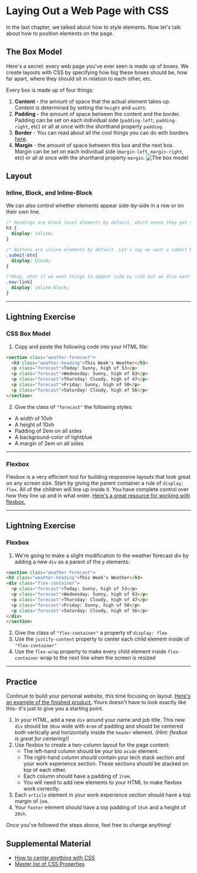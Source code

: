 # Laying Out a Web Page with CSS
In the last chapter, we talked about how to style elements. Now let's talk about how to position elements on the page.

## The Box Model
Here's a secret: every web page you've ever seen is made up of boxes. We create layouts with CSS by specifying how big these boxes should be, how far apart, where they should sit in relation to each other, etc.

Every box is made up of four things:
1. **Content** - the amount of space that the actual element takes up. Content is determined by setting the `height` and `width`. 
1. **Padding** - the amount of space between the content and the border. Padding can be set on each individual side (`padding-left`, `padding-right`, etc) or all at once with the shorthand property `padding`. 
1. **Border** - You can read about all the cool things you can do with borders [here](https://www.w3schools.com/css/css_border.asp).
1. **Margin** - the amount of space between this box and the next box. Margin can be set on each individual side (`margin-left`, `margin-right`, etc) or all at once with the shorthand property `margin`. 
![The box model](../images/css-box-model.png)


## Layout

### Inline, Block, and Inline-Block
We can also control whether elements appear side-by-side in a row or on their own line. 
```css
/* Headings are block level elements by default, which means they get their own line. We can ovverride that default style by giving all h3s a display property of "inline". You cannot set height or top or bottom margin/padding on inline elements*/
h3 {
  display: inline;
}

/* Buttons are inline elements by default. Let's say we want a submit button on it's own line, so we set its display property to "block".*/
.submit-btn{
  display: block;
}

/*Okay, what if we want things to appear side by side but we also want to be able to control their height, margin, and padding? "Inline-block" is the best of both worlds. */
.nav-link{
  display: inline-block;
}

```
*** 
## Lightning Exercise
 ### CSS Box Model
 1. Copy and paste the following code into your HTML file:
  ```html
<section class="weather-forecast">
    <h3 class="weather-heading">This Week's Weather</h3>
    <p class="forecast">Today: Sunny, high of 53</p>
    <p class="forecast">Wednesday: Sunny, high of 63</p>
    <p class="forecast">Thursday: Cloudy, high of 47</p>
    <p class="forecast">Friday: Sunny, high of 50</p>
    <p class="forecast">Saturday: Cloudy, high of 56</p>
</section>
```
2. Give the class of `"forecast"` the following styles:
  - A width of 10vh
  - A height of 10vh
  - Padding of 2em on all sides
  - A background-color of lightblue
  - A margin of 2em on all sides

***

### Flexbox 
Flexbox is a very efficient tool for building responsive layouts that look great on any screen size. Start by giving the parent container a rule of `display: flex`. All of the children will line up inside it. You have complete control over how they line up and in what order. [Here's a great resource for working with flexbox.](https://css-tricks.com/snippets/css/a-guide-to-flexbox/)

***
## Lightning Exercise
### Flexbox
 1. We're going to make a slight modification to the weather forecast div by adding a new `div` as a parent of the `p` elements:
  ```html
<section class="weather-forecast">
  <h3 class="weather-heading">This Week's Weather</h3>
  <div class="flex-container">
    <p class="forecast">Today: Sunny, high of 53</p>
    <p class="forecast">Wednesday: Sunny, high of 63</p>
    <p class="forecast">Thursday: Cloudy, high of 47</p>
    <p class="forecast">Friday: Sunny, high of 50</p>
    <p class="forecast">Saturday: Cloudy, high of 56</p>
  </div>
</section>
```
2. Give the class of `"flex-container"` a property of `display: flex`
3. Use the `justify-content` property to center each child element inside of `"flex-container"`
4. Use the `flex-wrap` property to make every child element inside `flex-container` wrap to the next line when the screen is resized
***


## Practice
Continue to build your personal website, this time focusing on layout. [Here's an example of the finished product.](https://jordan-castelloe.github.io/onboarding-personal-website-demo/) Yours doesn't have to look exactly like this- it's just to give you a starting point. 

1. In your HTML, add a new `div` around your name and job title. This new `div` should be `30vw` wide with `4rem` of padding and should be centered both vertically and horizontally inside the `header` element. *(Hint: flexbox is great for centering!)*
1. Use flexbox to create a two-column layout for the page content: 
    - The left-hand column should be your bio `aside` element.
    - The right-hand column should contain your tech stack section and your work experience section. These sections should be stacked on top of each other.
    - Each column should have a padding of `1rem`.
    - You will need to add new elements to your HTML to make flexbox work correctly.
1. Each `article` element in your work experience section should have a top margin of `2em`.
1. Your `footer` element should have a top padding of `15vh` and a height of `20vh`. 



Once you've followed the steps above, feel free to change anything! 


## Supplemental Material
- [How to center anything with CSS](http://howtocenterincss.com/)
- [Master list of CSS Properties](http://overapi.com/css)